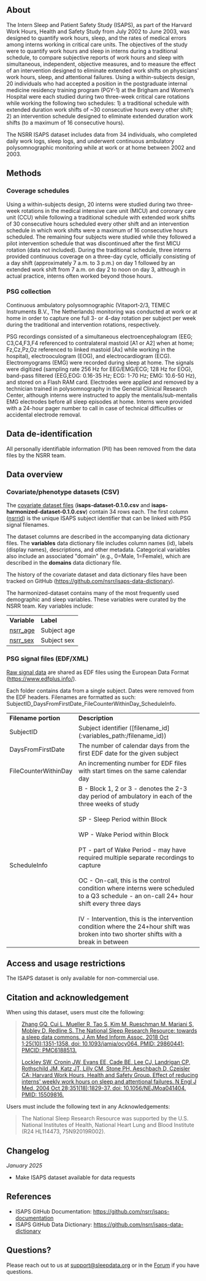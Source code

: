 ## About

The Intern Sleep and Patient Safety Study (ISAPS), as part of the Harvard Work Hours, Health and Safety Study from July 2002 to June 2003, was designed to quantify work hours, sleep, and the rates of medical errors among interns working in critical care units. The objectives of the study were to quantify work hours and sleep in interns during a traditional schedule, to compare subjective reports of work hours and sleep with simultaneous, independent, objective measures, and to measure the effect of an intervention designed to eliminate extended work shifts on physicians' work hours, sleep, and attentional failures. Using a within-subjects design, 20 individuals who had accepted a position in the postgraduate internal medicine residency training program (PGY-1) at the Brigham and Women’s Hospital were each studied during two three-week critical care rotations while working the following two schedules: 1) a traditional schedule with extended duration work shifts of ~30 consecutive hours every other shift; 2) an intervention schedule designed to eliminate extended duration work shifts (to a maximum of 16 consecutive hours). 

The NSRR ISAPS dataset includes data from 34 individuals, who completed daily work logs, sleep logs, and underwent continuous ambulatory polysomnographic monitoring while at work or at home between 2002 and 2003. 

## Methods

### Coverage schedules

Using a within-subjects design, 20 interns were studied during two three-week rotations in the medical intensive care unit (MICU) and coronary care unit (CCU) while following a traditional schedule with extended work shifts of 30 consecutive hours scheduled every other shift and an intervention schedule in which work shifts were a maximum of 16 consecutive hours scheduled. The remaining four subjects were studied while they followed a pilot intervention schedule that was discontinued after the first MICU rotation (data not included). During the traditional schedule, three interns provided continuous coverage on a three-day cycle, officially consisting of a day shift (approximately 7 a.m. to 3 p.m.) on day 1 followed by an extended work shift from 7 a.m. on day 2 to noon on day 3, although in actual practice, interns often worked beyond those hours.

### PSG collection

Continuous ambulatory polysomnographic (Vitaport-2/3, TEMEC Instruments B.V., The Netherlands) monitoring was conducted at work or at home in order to capture one full 3- or 4-day rotation per subject per week during the traditional and intervention rotations, respectively.

PSG recordings consisted of a simultaneous electroencephalogram (EEG; C3,C4,F3,F4 referenced to contralateral mastoid [A1 or A2] when at home; Fz,Cz,Pz,Oz referenced to linked mastoid [Ax] while working in the hospital), electrooculogram (EOG), and electrocardiogram (ECG). Electromyograms (EMG) were recorded during sleep at home. The signals were digitized (sampling rate 256 Hz for EEG/EMG/ECG; 128 Hz for EOG), band-pass filtered (EEG,EOG: 0.16-35 Hz; ECG: 1-70 Hz; EMG: 10.6-50 Hz), and stored on a Flash RAM card. Electrodes were applied and removed by a technician trained in polysomnography in the General Clinical Research Center, although interns were instructed to apply the mentalis/sub-mentalis EMG electrodes before all sleep episodes at home. Interns were provided with a 24-hour pager number to call in case of technical difficulties or accidental electrode removal.

## Data de-identification

All personally identifiable information (PII) has been removed from the data files by the NSRR team.

## Data overview

### Covariate/phenotype datasets (CSV)

The [covariate dataset files](:files_path:/datasets) (**isaps-dataset-0.1.0.csv** and **isaps-harmonized-dataset-0.1.0.csv**) contain 34 rows each. The first column ([nsrrid](:variables_path:/nsrrid)) is the unique ISAPS subject identifier that can be linked with PSG signal filenames. 

The dataset columns are described in the accompanying data dictionary files. The **variables** data dictionary file includes column names (id), labels (display names), descriptions, and other metadata. Categorical variables also include an associated "domain" (e.g., 0=Male, 1=Female), which are described in the **domains** data dictionary file. 

The history of the covariate dataset and data dictionary files have been tracked on GitHub (https://github.com/nsrr/isaps-data-dictionary). 

The harmonized-dataset contains many of the most frequently used demographic and sleep variables. These variables were curated by the NSRR team. Key variables include:

  <table>
    <tr><td><b>Variable</b></td><td><b>Label</b></td></tr>
    <tr><td><a href=":variables_path:/nsrr_age">nsrr_age</a></td><td>Subject age</td></tr>
    <tr><td><a href=":variables_path:/nsrr_sex">nsrr_sex</a></td><td>Subject sex</td></tr> 
  </table>

### PSG signal files (EDF/XML)

[Raw signal data](:files_path:/original) are shared as EDF files using the European Data Format (https://www.edfplus.info/). 

Each folder contains data from a single subject. Dates were removed from the EDF headers. Filenames are formatted as such: SubjectID_DaysFromFirstDate_FileCounterWithinDay_ScheduleInfo.

  <table>
    <tr><td><b>Filename portion</b></td><td><b>Description</b></td></tr>
    <tr><td>SubjectID</td><td>Subject identifier ([filename_id](:variables_path:/filename_id))</td></tr>
    <tr><td>DaysFromFirstDate</td><td>The number of calendar days from the first EDF date for the given subject </td></tr>
    <tr><td>FileCounterWithinDay</td><td>An incrementing number for EDF files with start times on the same calendar day </td></tr>  
    <tr><td>ScheduleInfo</td><td>B - Block 1, 2 or 3 - denotes the 2-3 day period of ambulatory in each of the three weeks of study <br><br> SP - Sleep Period within Block <br><br> WP - Wake Period within Block <br><br> PT - part of Wake Period - may have required multiple separate recordings to capture <br><br> OC - On-call, this is the control condition where interns were scheduled to a Q3 schedule - an on-call 24+ hour shift every three days <br><br>  IV - Intervention, this is the intervention condition where the 24+hour shift was broken into two shorter shifts with a break in between </td></tr> 
  </table>

## Access and usage restrictions

The ISAPS dataset is only available for non-commercial use.

## Citation and acknowledgement

When using this dataset, users must cite the following:

> [Zhang GQ, Cui L, Mueller R, Tao S, Kim M, Rueschman M, Mariani S, Mobley D, Redline S. The National Sleep Research Resource: towards a sleep data commons. J Am Med Inform Assoc. 2018 Oct 1;25(10):1351-1358. doi: 10.1093/jamia/ocy064. PMID: 29860441; PMCID: PMC6188513.](https://pubmed.ncbi.nlm.nih.gov/29860441/)
> 
> [Lockley SW, Cronin JW, Evans EE, Cade BE, Lee CJ, Landrigan CP, Rothschild JM, Katz JT, Lilly CM, Stone PH, Aeschbach D, Czeisler CA; Harvard Work Hours, Health and Safety Group. Effect of reducing interns' weekly work hours on sleep and attentional failures. N Engl J Med. 2004 Oct 28;351(18):1829-37. doi: 10.1056/NEJMoa041404. PMID: 15509816.](https://pubmed.ncbi.nlm.nih.gov/15509816/)

Users must include the following text in any Acknowledgements:

> The National Sleep Research Resource was supported by the U.S. National Institutes of Health, National Heart Lung and Blood Institute (R24 HL114473, 75N92019R002).

## Changelog

*January 2025*

- Make ISAPS dataset available for data requests

## References

-	ISAPS GitHub Documentation: https://github.com/nsrr/isaps-documentation
-	ISAPS GitHub Data Dictionary: https://github.com/nsrr/isaps-data-dictionary

## Questions?

Please reach out to us at support@sleepdata.org or in the [Forum](https://sleepdata.org/forum) if you have questions.
